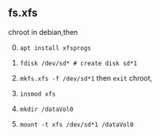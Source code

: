 ## fs.xfs
chroot in debian,then 

0. `apt install xfsprogs`
0. `fdisk /dev/sd* # create disk sd*1`
0. `mkfs.xfs -f /dev/sd*1`
then `exit` chroot,

0. `insmod xfs`
0. `mkdir /dataVol0`
0. `mount -t xfs /dev/sd*1 /dataVol0`
